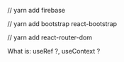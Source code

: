 // yarn add firebase

// yarn add bootstrap react-bootstrap

// yarn add react-router-dom

What is: useRef ?, useContext ?
